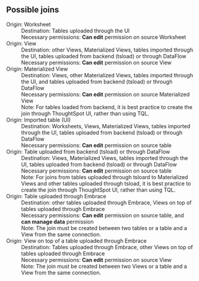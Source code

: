 <h2>Possible joins</h2>
<dl>
<dlentry id="join-worksheet">
    <dt>Origin: Worksheet</dt>
    <dd>Destination: Tables uploaded through the UI</dd>
    <dd>Necessary permissions: <strong>Can edit</strong> permission on source Worksheet</dd>
</dlentry>
<dlentry id="join-view">
    <dt>Origin: View</dt>
    <dd>Destination: other Views, Materialized Views, tables imported through the UI, tables uploaded from backend (tsload) or through DataFlow</dd>
    <dd>Necessary permissions: <strong>Can edit</strong> permission on source View</dd>
</dlentry>
<dlentry id="join-materialized-view">
    <dt>Origin: Materialized View</dt>
    <dd>Destination: Views, other Materialized Views, tables imported through the UI, and tables uploaded from backend (tsload) or through DataFlow</dd>
    <dd>Necessary permissions: <strong>Can edit</strong> permission on source Materialized View</dd>
    <dd>Note: For tables loaded from backend, it is best practice to create the join through ThoughtSpot UI, rather than using TQL.</dd>
</dlentry>
<dlentry id="join-imported-table">
    <dt>Origin: Imported table (UI)</dt>
    <dd>Destination: Worksheets, Views, Materialized Views, tables imported through the UI, tables uploaded from backend (tsload) or through DataFlow</dd>
    <dd>Necessary permissions: <strong>Can edit</strong> permission on source table</dd>
</dlentry>
<dlentry id="join-tsload-table">
    <dt>Origin: Table uploaded from backend (tsload) or through DataFlow</dt>
    <dd>Destination: Views, Materialized Views, tables imported through the UI, tables uploaded from backend (tsload) or through DataFlow</dd>
    <dd>Necessary permissions: <strong>Can edit</strong> permission on source table</dd>
    <dd>Note: For joins from tables uploaded through tsloard to Materialized Views and other tables uploaded through tsload, it is best practice to create the join through ThoughtSpot UI, rather than using TQL.</dd>
</dlentry>
<dlentry id="join-table-embrace">
      <dt>Origin: Table uploaded through Embrace</dt>
      <dd>Destination: other tables uploaded through Embrace, Views on top of tables uploaded through Embrace</dd>
      <dd>Necessary permissions: <strong>Can edit</strong> permission on source table, and <strong>can manage data</strong> permission</dd>
      <dd>Note: The join must be created between two tables or a table and a View from the same connection.</dd>
</dlentry>
<dlentry id="join-view-embrace">
      <dt>Origin: View on top of a table uploaded through Embrace</dt>
      <dd>Destination: Tables uploaded through Embrace, other Views on top of tables uploaded through Embrace</dd>
      <dd>Necessary permissions: <strong>Can edit</strong> permission on source View</dd>
      <dd>Note: The join must be created between two Views or a table and a View from the same connection.</dd>
</dlentry>
</dl>
